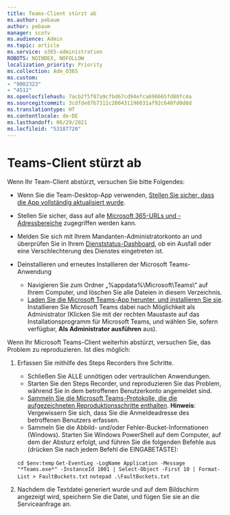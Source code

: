 ```yaml
---
title: Teams-Client stürzt ab
ms.author: pebaum
author: pebaum
manager: scotv
ms.audience: Admin
ms.topic: article
ms.service: o365-administration
ROBOTS: NOINDEX, NOFOLLOW
localization_priority: Priority
ms.collection: Adm_O365
ms.custom:
- "9002323"
- "4512"
ms.openlocfilehash: 7acb2f5f87a9cfbd67cd94efca696665fd80fc4a
ms.sourcegitcommit: 3cdfde87b7311c200431196031af92c640fd0d8d
ms.translationtype: HT
ms.contentlocale: de-DE
ms.lasthandoff: 06/29/2021
ms.locfileid: "53187720"
---
```

# <a name="teams-client-crashing"></a>Teams-Client stürzt ab

Wenn Ihr Team-Client abstürzt, versuchen Sie bitte Folgendes:

- Wenn Sie die Team-Desktop-App verwenden, [Stellen Sie sicher, dass die App vollständig aktualisiert wurde](https://support.office.com/article/Update-Microsoft-Teams-535a8e4b-45f0-4f6c-8b3d-91bca7a51db1).

- Stellen Sie sicher, dass auf alle [Microsoft 365-URLs und -Adressbereiche](/microsoftteams/connectivity-issues) zugegriffen werden kann.

- Melden Sie sich mit Ihrem Mandanten-Administratorkonto an und überprüfen Sie in Ihrem [Dienststatus-Dashboard](/office365/enterprise/view-service-health), ob ein Ausfall oder eine Verschlechterung des Dienstes eingetreten ist.

- Deinstallieren und erneutes Installieren der Microsoft Teams-Anwendung
    - Navigieren Sie zum Ordner „%appdata%\Microsoft\Teams\“ auf Ihrem Computer, und löschen Sie alle Dateien in diesem Verzeichnis.
    - [Laden Sie die Microsoft Teams-App herunter, und installieren Sie sie](https://www.microsoft.com/microsoft-teams/download-app). Installieren Sie Microsoft Teams dabei nach Möglichkeit als Administrator (Klicken Sie mit der rechten Maustaste auf das Installationsprogramm für Microsoft Teams, und wählen Sie, sofern verfügbar, **Als Administrator ausführen** aus).

Wenn Ihr Microsoft Teams-Client weiterhin abstürzt, versuchen Sie, das Problem zu reproduzieren. Ist dies möglich:

1. Erfassen Sie mithilfe des Steps Recorders Ihre Schritte.
    - Schließen Sie ALLE unnötigen oder vertraulichen Anwendungen.
    - Starten Sie den Steps Recorder, und reproduzieren Sie das Problem, während Sie in dem betroffenen Benutzerkonto angemeldet sind.
    - [Sammeln Sie die Microsoft Teams-Protokolle, die die aufgezeichneten Reproduktionsschritte enthalten](/microsoftteams/log-files). **Hinweis**: Vergewissern Sie sich, dass Sie die Anmeldeadresse des betroffenen Benutzers erfassen.
    - Sammeln Sie die Abbild- und/oder Fehler-Bucket-Informationen (Windows). Starten Sie Windows PowerShell auf dem Computer, auf dem der Absturz erfolgt, und führen Sie die folgenden Befehle aus (drücken Sie nach jedem Befehl die EINGABETASTE):

    `cd $env:temp` `Get-EventLog -LogName Application -Message "*Teams.exe*" -InstanceId 1001 | Select-Object -First 10 | Format-List > FaultBuckets.txt`
    `notepad .\FaultBuckets.txt`
    
2. Nachdem die Textdatei generiert wurde und auf dem Bildschirm angezeigt wird, speichern Sie die Datei, und fügen Sie sie an die Serviceanfrage an. 
